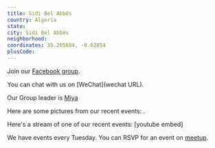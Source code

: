 ```yaml
---
title: Sidi Bel Abbès
country: Algeria
state: 
city: Sidi Bel Abbès
neighborhood: 
coordinates: 35.205684, -0.62854
plusCode:
---
```

Join our [Facebook group](https://www.facebook.com/groups/free.code.camp.sidibelabbes).

You can chat with us on [WeChat](wechat URL).

Our Group leader is [Miya](freecodecamp.org/miya)

Here are some pictures from our recent events:
![]().

Here's a stream of one of our recent events:
[youtube embed]

We have events every Tuesday. You can RSVP for an event on [meetup](meetupurl).
